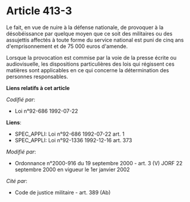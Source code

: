 # Article 413-3

Le fait, en vue de nuire à la défense nationale, de provoquer à la désobéissance par quelque moyen que ce soit des militaires
ou des assujettis affectés à toute forme du service national est puni de cinq ans d'emprisonnement et de 75 000 euros
d'amende.

Lorsque la provocation est commise par la voie de la presse écrite ou audiovisuelle, les dispositions particulières des lois
qui régissent ces matières sont applicables en ce qui concerne la détermination des personnes responsables.

**Liens relatifs à cet article**

_Codifié par_:

  - Loi n°92-686 1992-07-22

**Liens**:

  - SPEC_APPLI: Loi n°92-686 1992-07-22 art. 1
  - SPEC_APPLI: Loi n°92-1336 1992-12-16 art. 373

_Modifié par_:

  - Ordonnance n°2000-916 du 19 septembre 2000 - art. 3 (V) JORF 22 septembre 2000 en vigueur le 1er janvier 2002

_Cité par_:

  - Code de justice militaire - art. 389 (Ab)
